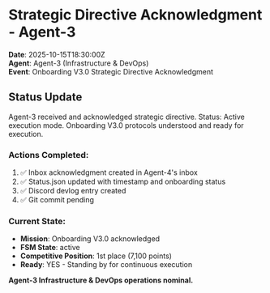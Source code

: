 # Strategic Directive Acknowledgment - Agent-3

**Date**: 2025-10-15T18:30:00Z  
**Agent**: Agent-3 (Infrastructure & DevOps)  
**Event**: Onboarding V3.0 Strategic Directive Acknowledgment

## Status Update

Agent-3 received and acknowledged strategic directive. Status: Active execution mode. Onboarding V3.0 protocols understood and ready for execution.

### Actions Completed:
1. ✅ Inbox acknowledgment created in Agent-4's inbox
2. ✅ Status.json updated with timestamp and onboarding status
3. ✅ Discord devlog entry created
4. ✅ Git commit pending

### Current State:
- **Mission**: Onboarding V3.0 acknowledged
- **FSM State**: active
- **Competitive Position**: 1st place (7,100 points)
- **Ready**: YES - Standing by for continuous execution

**Agent-3 Infrastructure & DevOps operations nominal.**

